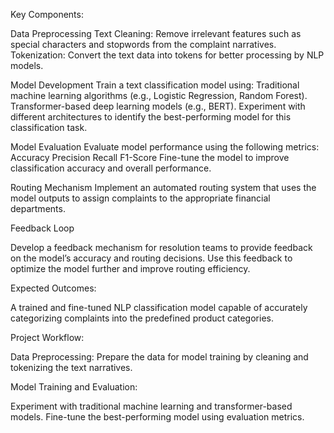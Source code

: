 Key Components:

Data Preprocessing
Text Cleaning: Remove irrelevant features such as special characters and stopwords from the complaint narratives. Tokenization: Convert the text data into tokens for better processing by NLP models.

Model Development
Train a text classification model using: Traditional machine learning algorithms (e.g., Logistic Regression, Random Forest). Transformer-based deep learning models (e.g., BERT). Experiment with different architectures to identify the best-performing model for this classification task.

Model Evaluation
Evaluate model performance using the following metrics: Accuracy Precision Recall F1-Score Fine-tune the model to improve classification accuracy and overall performance.

Routing Mechanism Implement an automated routing system that uses the model outputs to assign complaints to the appropriate financial departments.

Feedback Loop

Develop a feedback mechanism for resolution teams to provide feedback on the model’s accuracy and routing decisions. Use this feedback to optimize the model further and improve routing efficiency.

Expected Outcomes:

A trained and fine-tuned NLP classification model capable of accurately categorizing complaints into the predefined product categories.

Project Workflow:

Data Preprocessing: Prepare the data for model training by cleaning and tokenizing the text narratives.

Model Training and Evaluation:

Experiment with traditional machine learning and transformer-based models. Fine-tune the best-performing model using evaluation metrics.
